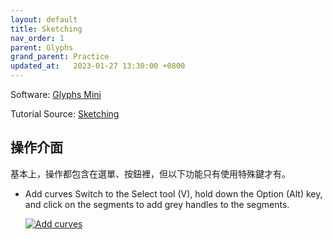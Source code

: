 ```yaml
---
layout: default
title: Sketching
nav_order: 1
parent: Glyphs
grand_parent: Practice
updated_at:   2023-01-27 13:30:00 +0800
---
```


Software: [Glyphs Mini](https://glyphsapp.com)

Tutorial Source: [Sketching](https://glyphsapp.com/learn/sketching)

## 操作介面

基本上，操作都包含在選單、按鈕裡，但以下功能只有使用特殊鍵才有。

- Add curves
    Switch to the Select tool (V), hold down the Option (Alt) key, and click on the segments to add grey handles to the segments.

    [![Add curves](https://cdn2.glyphsapp.com/media/pages/learn/sketching/fbae714882-1624987024/sketch-6.gif)](https://glyphsapp.com/learn/sketching)

